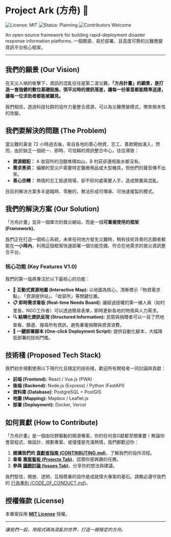 # Project Ark (方舟) 🚀

![License: MIT](https://img.shields.io/badge/License-MIT-yellow.svg)
![Status: Planning](https://img.shields.io/badge/status-planning-green.svg)
![Contributors Welcome](https://img.shields.io/badge/contributors-welcome-brightgreen.svg)

An open-source framework for building rapid-deployment disaster response information platforms.
一個開源、易於部署、且高度可靠的災難應變資訊平台核心框架。

---

## 我們的願景 (Our Vision)

在天災人禍的衝擊下，資訊的混亂往往是第二波災難。**「方舟計畫」的願景，是打造一套強健的數位基礎設施，弭平災時的資訊落差，讓每一份善意都能精準送達，讓每一位求助者都能被聽見。**

我們相信，透過科技社群的協作力量整合資源，可以為災難應變模式，帶來根本性的改變。

## 我們要解決的問題 (The Problem)

當災難的黃金 72 小時過去後，來自各地的善心物資、志工、善款開始湧入，然而，由於缺乏一個統一、即時、可信賴的資訊整合中心，往往導致：

* **資源錯配：** A 收容所的泡麵堆積如山，B 村莊卻連瓶裝水都沒有。
* **需求黑洞：** 偏鄉的受災戶需要特定醫療用品或大型機具，但他們的聲音傳不出來。
* **善心空轉：** 熱情的志工抵達現場，卻不知何處需要人手，造成閒置與混亂。

目前的解決方案多半是臨時、零散的，無法形成可傳承、可快速複製的模式。

## 我們的解決方案 (Our Solution)

「方舟計畫」並非一個單次的救災網站，而是一個**可重複使用的框架 (Framework)**。

我們正在打造一個核心系統，未來任何地方發生災難時，稍有技術背景的志願者都能在**一小時內**，利用這個框架快速部署一個功能完備、符合在地需求的救災資訊整合平台。

### 核心功能 (Key Features V1.0)

我們的第一版將專注於以下最核心的功能：

* **📍 互動式資源地圖 (Interactive Map):** 以地圖為核心，清晰標示「物資需求點」、「資源提供站」、「收容所」等關鍵位置。
* **📋 即時需求看板 (Real-time Needs Board):** 讓經過授權的第一線人員（如村里長、NGO工作者）可以透過簡易表單，即時更新各地的物資與人力需求。
* **🔍 結構化資訊呈現 (Structured Information):** 民眾與捐贈者可以一目了然地查看、篩選、搜尋所有資訊，避免重複捐贈與資源浪費。
* **🚀 一鍵部署腳本 (One-click Deployment Script):** 提供自動化腳本，大幅降低部署的技術門檻。

## 技術棧 (Proposed Tech Stack)

我們初步規劃使用以下現代化且穩定的技術棧，歡迎所有開發者一同討論與貢獻：

* **前端 (Frontend):** React / Vue.js (PWA)
* **後端 (Backend):** Node.js (Express) / Python (FastAPI)
* **資料庫 (Database):** PostgreSQL + PostGIS
* **地圖 (Mapping):** Mapbox / Leaflet.js
* **部署 (Deployment):** Docker, Vercel

## 如何貢獻 (How to Contribute)

「方舟計畫」是一個由社群驅動的開源專案，你的任何貢G獻都至關重要！無論你會寫程式、做設計、規劃專案、或僅僅是充滿熱情，我們都歡迎你：

1.  **閱讀我們的 [貢獻者指南 (CONTRIBUTING.md)](CONTRIBUTING.md)**，了解我們的協作流程。
2.  **查看 [專案看板 (Projects Tab)](https://github.com/ChaoYing1997/project-ark/projects)**，認領你感興趣的任務。
3.  **參與 [議題討論 (Issues Tab)](https://github.com/ChaoYing1997/project-ark/issues)**，分享你的想法與建議。

我們堅信，開放、透明、互相尊重的協作是成就偉大專案的基石。請務必遵守我們的 [行為準則 (CODE_OF_CONDUCT.md)](CODE_OF_CONDUCT.md)。

## 授權條款 (License)

本專案採用 **[MIT License](LICENSE)** 授權。

---

*讓我們一起，用程式碼為混亂的世界，打造一艘穩定的方舟。*
